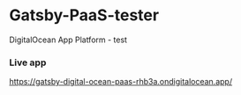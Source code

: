 # Gatsby-PaaS-tester
DigitalOcean App Platform - test

### Live app
https://gatsby-digital-ocean-paas-rhb3a.ondigitalocean.app/